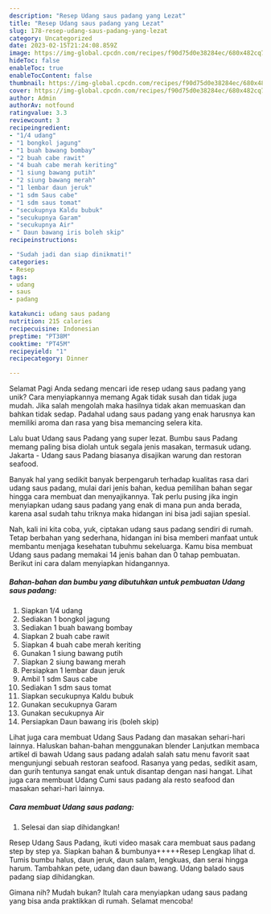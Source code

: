 ```yaml
---
description: "Resep Udang saus padang yang Lezat"
title: "Resep Udang saus padang yang Lezat"
slug: 178-resep-udang-saus-padang-yang-lezat
category: Uncategorized
date: 2023-02-15T21:24:08.859Z
image: https://img-global.cpcdn.com/recipes/f90d75d0e38284ec/680x482cq70/udang-saus-padang-foto-resep-utama.jpg
hideToc: false
enableToc: true
enableTocContent: false
thumbnail: https://img-global.cpcdn.com/recipes/f90d75d0e38284ec/680x482cq70/udang-saus-padang-foto-resep-utama.jpg
cover: https://img-global.cpcdn.com/recipes/f90d75d0e38284ec/680x482cq70/udang-saus-padang-foto-resep-utama.jpg
author: Admin
authorAv: notfound
ratingvalue: 3.3
reviewcount: 3
recipeingredient:
- "1/4 udang"
- "1 bongkol jagung"
- "1 buah bawang bombay"
- "2 buah cabe rawit"
- "4 buah cabe merah keriting"
- "1 siung bawang putih"
- "2 siung bawang merah"
- "1 lembar daun jeruk"
- "1 sdm Saus cabe"
- "1 sdm saus tomat"
- "secukupnya Kaldu bubuk"
- "secukupnya Garam"
- "secukupnya Air"
- " Daun bawang iris boleh skip"
recipeinstructions:

- "Sudah jadi dan siap dinikmati!"
categories:
- Resep
tags:
- udang
- saus
- padang

katakunci: udang saus padang 
nutrition: 215 calories
recipecuisine: Indonesian
preptime: "PT38M"
cooktime: "PT45M"
recipeyield: "1"
recipecategory: Dinner

---
```



Selamat Pagi Anda sedang mencari ide resep udang saus padang yang unik? Cara menyiapkannya memang Agak tidak susah dan tidak juga mudah. Jika salah mengolah maka hasilnya tidak akan memuaskan dan bahkan tidak sedap. Padahal udang saus padang yang enak harusnya kan memiliki aroma dan rasa yang bisa memancing selera kita.


Lalu buat Udang saus Padang yang super lezat. Bumbu saus Padang memang paling bisa diolah untuk segala jenis masakan, termasuk udang. Jakarta - Udang saus Padang biasanya disajikan warung dan restoran seafood.

Banyak hal yang sedikit banyak berpengaruh terhadap kualitas rasa dari udang saus padang, mulai dari jenis bahan, kedua pemilihan bahan segar hingga cara membuat dan menyajikannya. Tak perlu pusing jika ingin menyiapkan udang saus padang yang enak di mana pun anda berada, karena asal sudah tahu triknya maka hidangan ini bisa jadi sajian spesial.


Nah, kali ini kita coba, yuk, ciptakan udang saus padang sendiri di rumah. Tetap berbahan yang sederhana, hidangan ini bisa memberi manfaat untuk membantu menjaga kesehatan tubuhmu sekeluarga. Kamu bisa membuat Udang saus padang memakai 14 jenis bahan dan 0 tahap pembuatan. Berikut ini cara dalam menyiapkan hidangannya.

<!--inarticleads1-->

##### Bahan-bahan dan bumbu yang dibutuhkan untuk pembuatan Udang saus padang:

1. Siapkan 1/4 udang
1. Sediakan 1 bongkol jagung
1. Sediakan 1 buah bawang bombay
1. Siapkan 2 buah cabe rawit
1. Siapkan 4 buah cabe merah keriting
1. Gunakan 1 siung bawang putih
1. Siapkan 2 siung bawang merah
1. Persiapkan 1 lembar daun jeruk
1. Ambil 1 sdm Saus cabe
1. Sediakan 1 sdm saus tomat
1. Siapkan secukupnya Kaldu bubuk
1. Gunakan secukupnya Garam
1. Gunakan secukupnya Air
1. Persiapkan  Daun bawang iris (boleh skip)


Lihat juga cara membuat Udang Saus Padang dan masakan sehari-hari lainnya. Haluskan bahan-bahan menggunakan blender Lanjutkan membaca artikel di bawah Udang saus padang adalah salah satu menu favorit saat mengunjungi sebuah restoran seafood. Rasanya yang pedas, sedikit asam, dan gurih tentunya sangat enak untuk disantap dengan nasi hangat. Lihat juga cara membuat Udang Cumi saus padang ala resto seafood dan masakan sehari-hari lainnya. 

<!--inarticleads2-->

##### Cara membuat Udang saus padang:


1. Selesai dan siap dihidangkan!

Resep Udang Saus Padang, ikuti video masak cara membuat saus padang step by step ya. Siapkan bahan &amp; bumbunya+++++Resep Lengkap lihat d. Tumis bumbu halus, daun jeruk, daun salam, lengkuas, dan serai hingga harum. Tambahkan pete, udang dan daun bawang. Udang balado saus padang siap dihidangkan. 

Gimana nih? Mudah bukan? Itulah cara menyiapkan udang saus padang yang bisa anda praktikkan di rumah. Selamat mencoba!

